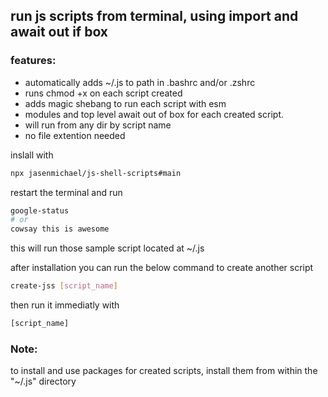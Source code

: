 ## run js scripts from terminal, using import and await out if box

### features:
- automatically adds ~/.js to path in .bashrc and/or .zshrc
- runs chmod +x on each script created
- adds magic shebang to run each script with esm
- modules and top level await out of box for each created script.
- will run from any dir by script name
- no file extention needed


inslall with 
```bash
npx jasenmichael/js-shell-scripts#main
```

restart the terminal and run
```bash
google-status
# or
cowsay this is awesome
```
this will run those sample script located at ~/.js


after installation you can run the below command to create another script
```bash
create-jss [script_name]
```
then run it immediatly with
```bash
[script_name]
```


### Note:
 to install and use packages for created scripts, install them from within the "~/.js" directory



<!-- TODO:
create a script install package(s) and automatically import to your newly created script
```bash
create-jsss [script_name] ["command to run in ~/.js dir"]
```
Example
```bash
create-jss [my_new_express_app] npm i express body-parser
```

add - npx js-shell-script update -->
